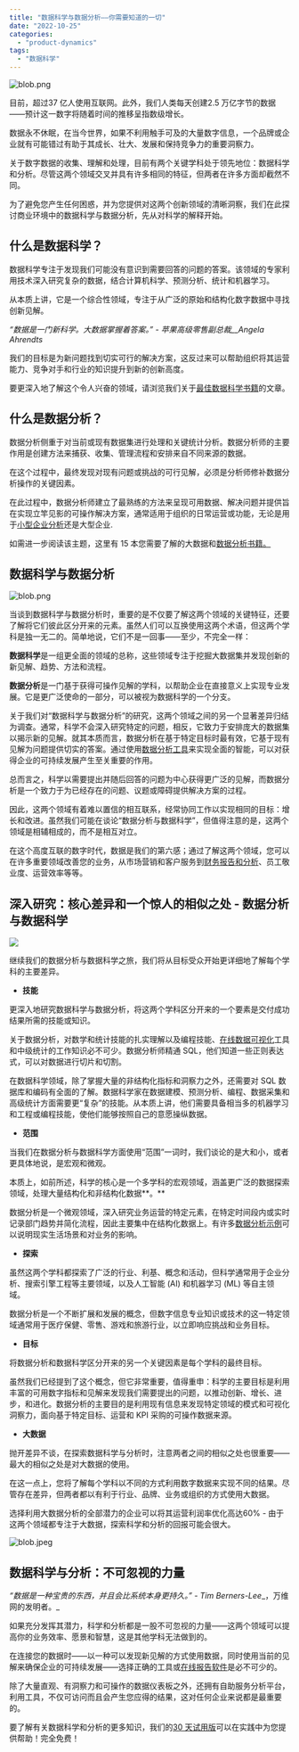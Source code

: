 ```yaml
---
title: "数据科学与数据分析——你需要知道的一切"
date: "2022-10-25"
categories: 
  - "product-dynamics"
tags: 
  - "数据科学"
---
```


![blob.png](images/1666676883-blob-png.png)

目前，超过37 亿人使用互联网。此外，我们人类每天创建2.5 万亿字节的数据——预计这一数字将随着时间的推移呈指数级增长。

数据永不休眠，在当今世界，如果不利用触手可及的大量数字信息，一个品牌或企业就有可能错过有助于其成长、壮大、发展和保持竞争力的重要洞察力。

关于数字数据的收集、理解和处理，目前有两个关键学科处于领先地位：数据科学和分析。尽管这两个领域交叉并具有许多相同的特征，但两者在许多方面却截然不同。

为了避免您产生任何困惑，并为您提供对这两个创新领域的清晰洞察，我们在此探讨商业环境中的数据科学与数据分析，先从对科学的解释开始。

## 什么是数据科学？

数据科学专注于发现我们可能没有意识到需要回答的问题的答案。该领域的专家利用技术深入研究复杂的数据，结合计算机科学、预测分析、统计和机器学习。

从本质上讲，它是一个综合性领域，专注于从广泛的原始和结构化数字数据中寻找创新见解。

_“数据是一门新科学。大数据掌握着答案。” - 苹果高级零售副总裁__Angela Ahrendts_

我们的目标是为新问题找到切实可行的解决方案，这反过来可以帮助组织将其运营能力、竞争对手和行业的知识提升到新的创新高度。

要更深入地了解这个令人兴奋的领域，请浏览我们关于[最佳数据科学书籍](https://www.datafocus.ai/infos/best-data-science-books)的文章。

## 什么是数据分析？

数据分析侧重于对当前或现有数据集进行处理和关键统计分析。数据分析师的主要作用是创建方法来捕获、收集、管理流程和安排来自不同来源的数据。

在这个过程中，最终发现对现有问题或挑战的可行见解，必须是分析师修补数据分析操作的关键因素。

在此过程中，数据分析师建立了最熟练的方法来呈现可用数据、解决问题并提供旨在实现立竿见影的可操作解决方案，通常适用于组织的日常运营或功能，无论是用于[小型企业分析](https://www.datafocus.ai/infos/business-intelligence-for-small-business)还是大型企业.

如需进一步阅读该主题，这里有 15 本您需要了解的大数据和[数据分析书籍。](https://www.datafocus.ai/infos/best-big-data-and-data-analytics-books)

## 数据科学与数据分析

![blob.png](images/1666676884-blob-png.png)

当谈到数据科学与数据分析时，重要的是不仅要了解这两个领域的关键特征，还要了解将它们彼此区分开来的元素。虽然人们可以互换使用这两个术语，但这两个学科是独一无二的。简单地说，它们不是一回事——至少，不完全一样：

**数据科学**是一组更全面的领域的总称，这些领域专注于挖掘大数据集并发现创新的新见解、趋势、方法和流程。

**数据分析**是一门基于获得可操作见解的学科，以帮助企业在直接意义上实现专业发展。它是更广泛使命的一部分，可以被视为数据科学的一个分支。

关于我们对“数据科学与数据分析”的研究，这两个领域之间的另一个显著差异归结为调查。通常，科学不会深入研究特定的问题，相反，它致力于安排庞大的数据集以揭示新的见解。就其本质而言，数据分析在基于特定目标时最有效，它基于现有见解为问题提供切实的答案。通过使用[数据分析工具](https://www.datafocus.ai/infos/data-analysis-tools)来实现全面的智能，可以对获得企业的可持续发展产生至关重要的作用。

总而言之，科学以需要提出并随后回答的问题为中心获得更广泛的见解，而数据分析是一个致力于为已经存在的问题、议题或障碍提供解决方案的过程。

因此，这两个领域有着难以置信的相互联系，经常协同工作以实现相同的目标：增长和改进。虽然我们可能在谈论“数据分析与数据科学”，但值得注意的是，这两个领域是相辅相成的，而不是相互对立。

在这个高度互联的数字时代，数据是我们的第六感；通过了解这两个领域，您可以在许多重要领域改善您的业务，从市场营销和客户服务到[财务报告和分析](https://www.datafocus.ai/infos/financial-reporting-and-analysis)、员工敬业度、运营效率等等。

## 深入研究：核心差异和一个惊人的相似之处 - 数据分析与数据科学

![](images/1666679116-1666676886-blob-png.png)

继续我们的数据分析与数据科学之旅，我们将从目标受众开始更详细地了解每个学科的主要差异。

- **技能**

更深入地研究数据科学与数据分析，将这两个学科区分开来的一个要素是交付成功结果所需的技能或知识。

关于数据分析，对数学和统计技能的扎实理解以及编程技能、[在线数据可视化](https://www.datafocus.ai/infos/data-visualization-tools)工具和中级统计的工作知识必不可少。数据分析师精通 SQL，他们知道一些正则表达式，可以对数据进行切片和切割。

在数据科学领域，除了掌握大量的非结构化指标和洞察力之外，还需要对 SQL 数据库和编码有全面的了解。数据科学家在数据建模、预测分析、编程、数据采集和高级统计方面需要更“复杂”的技能。从本质上讲，他们需要具备相当多的机器学习和工程或编程技能，使他们能够按照自己的意愿操纵数据。

- **范围**

当我们在数据分析与数据科学方面使用“范围”一词时，我们谈论的是大和小，或者更具体地说，是宏观和微观。

本质上，如前所述，科学的核心是一个多学科的宏观领域，涵盖更广泛的数据探索领域，处理大量结构化和非结构化数据**。**

数据分析是一个微观领域，深入研究业务运营的特定元素，在特定时间段内或实时记录部门趋势并简化流程，因此主要集中在结构化数据上。有许多[数据分析示例](https://www.datafocus.ai/infos/big-data-examples-in-real-life)可以说明现实生活场景和对业务的影响。

- **探索**

虽然这两个学科都探索了广泛的行业、利基、概念和活动，但科学通常用于企业分析、搜索引擎工程等主要领域，以及人工智能 (AI) 和机器学习 (ML) 等自主领域。

数据分析是一个不断扩展和发展的概念，但数字信息专业知识或技术的这一特定领域通常用于医疗保健、零售、游戏和旅游行业，以立即响应挑战和业务目标。

- **目标**

将数据分析和数据科学区分开来的另一个关键因素是每个学科的最终目标。

虽然我们已经提到了这个概念，但它非常重要，值得重申：科学的主要目标是利用丰富的可用数字指标和见解来发现我们需要提出的问题，以推动创新、增长、进步，和进化。数据分析的主要目的是利用现有信息来发现特定领域的模式和可视化洞察力，面向基于特定目标、运营和 KPI 采购的可操作数据来源。

- **大数据**

抛开差异不谈，在探索数据科学与分析时，注意两者之间的相似之处也很重要——最大的相似之处是对大数据的使用。

在这一点上，您将了解每个学科以不同的方式利用数字数据来实现不同的结果。尽管存在差异，但两者都以有利于行业、品牌、业务或组织的方式使用大数据。

选择利用大数据分析的全部潜力的企业可以将其运营利润率优化高达60% - 由于这两个领域都专注于大数据，探索科学和分析的回报可能会很大。

![blob.jpeg](images/1666676888-blob-jpeg.jpeg)

## 数据科学与分析：不可忽视的力量

_“数据是一种宝贵的东西，并且会比系统本身更持久。” -_ _Tim Berners-Lee__，万维网的发明者。_

如果充分发挥其潜力，科学和分析都是一股不可忽视的力量——这两个领域可以提高你的业务效率、愿景和智慧，这是其他学科无法做到的。

在连接您的数据时——以一种可以发现新见解的方式使用数据，同时使用当前的见解来确保企业的可持续发展——选择正确的工具或[在线报告软件](https://www.datafocus.ai/infos/online-reporting)是必不可少的。

除了大量直观、有洞察力和可操作的数据仪表板之外，还拥有自助服务分析平台，利用工具，不仅可访问而且会产生您应得的结果，这对任何企业来说都是最重要的。

要了解有关数据科学和分析的更多知识，我们的[30 天试用版](https://www.datafocus.ai/console/)可以在实践中为您提供帮助！完全免费！
